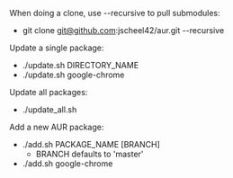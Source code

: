 When doing a clone, use --recursive to pull submodules:
* git clone git@github.com:jscheel42/aur.git --recursive

Update a single package:
* ./update.sh DIRECTORY_NAME
* ./update.sh google-chrome

Update all packages:
* ./update_all.sh

Add a new AUR package:
* ./add.sh PACKAGE_NAME [BRANCH]
    * BRANCH defaults to 'master'
* ./add.sh google-chrome
